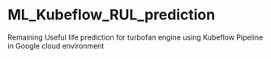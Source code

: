 # ML_Kubeflow_RUL_prediction

Remaining Useful life prediction for turbofan engine using Kubeflow Pipeline in Google cloud environment
